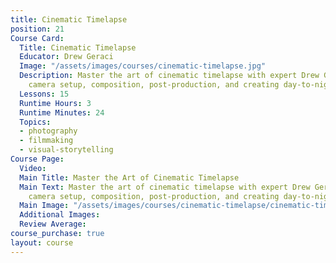 ```yaml
---
title: Cinematic Timelapse
position: 21
Course Card:
  Title: Cinematic Timelapse
  Educator: Drew Geraci
  Image: "/assets/images/courses/cinematic-timelapse.jpg"
  Description: Master the art of cinematic timelapse with expert Drew Geraci. Learn
    camera setup, composition, post-production, and creating day-to-night transitions.
  Lessons: 15
  Runtime Hours: 3
  Runtime Minutes: 24
  Topics:
  - photography
  - filmmaking
  - visual-storytelling
Course Page:
  Video: 
  Main Title: Master the Art of Cinematic Timelapse
  Main Text: Master the art of cinematic timelapse with expert Drew Geraci. Learn
    camera setup, composition, post-production, and creating day-to-night transitions.
  Main Image: "/assets/images/courses/cinematic-timelapse/cinematic-timelapse-main.jpg"
  Additional Images: 
  Review Average: 
course_purchase: true
layout: course
---
```


